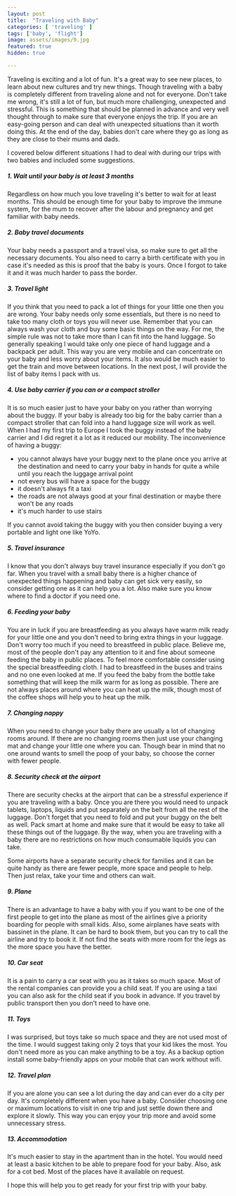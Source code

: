 ```yaml
---
layout: post
title:  "Traveling with Baby"
categories: [ 'traveling' ]
tags: ['baby', 'flight']
image: assets/images/9.jpg
featured: true
hidden: true

---
```


Traveling is exciting and a lot of fun. It's a great way to see new places, to learn about new cultures and try new things. Though traveling with a baby is completely different from traveling alone and not for everyone.
Don't take me wrong, it's still a lot of fun, but much more challenging, unexpected and stressful. This is something that should be planned in advance and very well thought through to make sure that everyone enjoys the trip.
If you are an easy-going person and can deal with unexpected situations than it worth doing this. At the end of the day, babies don't care where they go as long as they are close to their mums and dads.

I covered below different situations I had to deal with during our trips with two babies and included some suggestions.

##### 1. Wait until your baby is at least 3 months

Regardless on how much you love traveling it's better to wait for at least months. This should be enough time for your baby to improve the immune system, for the mum to recover after the labour and pregnancy and get familiar with baby needs.


##### 2. Baby travel documents

Your baby needs a passport and a travel visa, so make sure to get all the necessary documents. You also need to carry a birth certificate with you in case it's needed as this is proof that the baby is yours.
Once I forgot to take it and it was much harder to pass the border.

##### 3. Travel light

If you think that you need to pack a lot of things for your little one then you are wrong. Your baby needs only some essentials, but there is no need to take too many cloth or toys you will never use. Remember that you can always wash your cloth and buy some basic things on the way.
For me, the simple rule was not to take more than I can fit into the hand luggage. So generally speaking I would take only one piece of  hand luggage and a backpack per adult. This way you are very mobile and can concentrate on your baby and less worry about your items.
It also would be much easier to get the train and move between locations. In the next post, I will provide the list of baby items I pack with us.

##### 4. Use baby carrier if you can or a compact stroller

It is so much easier just to have your baby on you rather than worrying about the buggy. If your baby is already too big for the baby carrier than a compact stroller that can fold into a hand luggage size will work as well.
When I had my first trip to Europe I took the buggy instead of the baby carrier and I did regret it a lot as it reduced our mobility.
The inconvenience of having a buggy:
- you cannot always have your buggy next to the plane once you arrive at the destination and need to carry your baby in hands for quite a while until you reach the luggage arrival point
- not every bus will have a space for the buggy
- it doesn't always fit a taxi
- the roads are not always good at your final destination or maybe there won't be any roads
- it's much harder to use stairs

If you cannot avoid taking the buggy with you then consider buying a very portable and light one like YoYo.

##### 5. Travel insurance

I know that you don't always buy travel insurance especially if you don't go far. When you travel with a small baby there is a higher chance of unexpected things happening and baby can get sick very easily, so consider getting one as it can help you a lot. Also make sure you know where to find a doctor if you need one.

##### 6. Feeding your baby

You are in luck if you are breastfeeding as you always have warm milk ready for your little one and you don't need to bring extra things in your luggage. Don't worry too much if you need to breastfeed in public place. Believe me, most of the people don't pay any attention to it and fine about someone feeding the baby in public places. To feel more comfortable consider using the special breastfeeding cloth. I had to breastfeed in the buses and trains and no one even looked at me.
If you feed the baby from the bottle take something that will keep the milk warm for as long as possible. There are not always places around where you can heat up the milk, though most of the coffee shops will help you to heat up the milk.

##### 7. Changing nappy

When you need to change your baby there are usually a lot of changing rooms around. If there are no changing rooms then just use your changing mat and change your little one where you can. Though bear in mind that no one around wants to smell the poop of your baby, so choose the corner with fewer people.

##### 8. Security check at the airport

There are security checks at the airport that can be a stressful experience if you are traveling with a baby. Once you are there you would need to unpack tablets, laptops, liquids and put separately on the belt from all the rest of the luggage. Don't forget that you need to fold and put your buggy on the belt as well.  Pack smart at home and make sure that it would be easy to take all these things out of the luggage.  By the way, when you are traveling with a baby there are no restrictions on how much consumable liquids you can take.

Some airports have a separate security check for families and it can be quite handy as there are fewer people, more space and people to help. Then just relax, take your time and others can wait.

##### 9. Plane

There is an advantage to have a baby with you if you want to be one of the first people to get into the plane as most of the airlines give a priority boarding for people with small kids.
Also, some airplanes have seats with bassinet in the plane. It can be hard to book them, but you can try to call the airline and try to book it. If not find the seats with more room for the legs as the more space you have the better.

##### 10. Car seat

It is a pain to carry a car seat with you as it takes so much space.  Most of the rental companies can provide you a child seat. If you are using a taxi you can also ask for the child seat if you book in advance.
If you travel by public transport then you don't need to have one.

##### 11. Toys

I was surprised, but toys take so much space and they are not used most of the time. I would suggest taking only 2 toys that your kid likes the most. You don't need more as you can make anything to be a toy. As a backup option install some baby-friendly apps on your mobile that can work without wifi.

##### 12. Travel plan

If you are alone you can see a lot during the day and can ever do a city per day. It's completely different when you have a baby. Consider choosing one or maximum locations to visit in one trip and just settle down there and explore it slowly. This way you can enjoy your trip more and avoid some unnecessary stress.

##### 13. Accommodation

It's much easier to stay in the apartment than in the hotel. You would need at least a basic kitchen to be able to prepare food for your baby.
Also, ask for a cot bed. Most of the places have it available on request.


I hope this will help you to get ready for your first trip with your baby.

